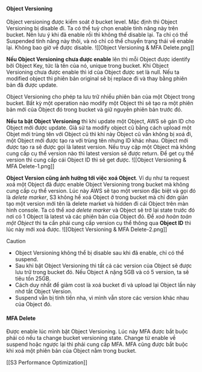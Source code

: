#### Object Versioning
Object versioning được kiểm soát ở bucket level.
Mặc định thì Object Versioning bị disable đi. Ta có thể tuỳ chọn enable tính năng này trên bucket. Nên lưu ý khi đã enable rồi thì không thể disable lại.
Ta chỉ có thể Suspended tính năng này thôi, và nó chỉ có thể chuyển trạng thái về enable lại. Không bao giờ về được disable.
![[Object Versioning & MFA Delete.png]]

**Nếu Object Versioning chưa được enable** lên thì mỗi Object được identify bởi Object Key, tức là tên của nó, unique trong bucket. Khi Object Versioning chưa được enable thì id của Object được set là null.
Nếu ta modified object thì phiên bản original sẽ bị replace đi và thay bằng phiên bản đã được update. 

Object Versioning cho phép ta lưu trữ nhiều phiên bản của một Object trong bucket.
Bất kỳ một operation nào modify một Object thì sẽ tạo ra một phiên bản mới của Object đó trong bucket và giữ nguyên phiên bản trước đó.

**Nếu ta bật Object Versioning** thì khi update một Object, AWS sẽ gán ID cho Object mới được update.
Giả sử ta modify object cũ bằng cách upload một Objet mới trùng tên với Object cũ thì khi này Object cũ vẫn không bị xoá đi, một Object mới được tạo ra với trùng tên nhưng ID khác nhau. Object mới được tạo ra sẽ được gọi là latest version. 
Nếu truy cập một Object mà không cung cấp cụ thể version nào thì latest version sẽ được return. Để get cụ thể version thì cung cấp cái Object ID thì sẽ get được.
![[Object Versioning & MFA Delete-1.png]]

**Object Version cũng ảnh hưởng tới việc xoá Object**. Ví dụ như ta request xoá một Object đã được enable Object Versioning trong bucket mà không cung cấp cụ thể version. Lúc này AWS sẽ tạo một version đặc biệt và gọi đó là *delete marker*, S3 không hề xoá Object ở trong bucket mà chỉ đơn giản tạo một version mới tên là delete market và hidden đi cái Object trên màn hình console.
Ta có thể *xoá delete marker* và Object sẽ trở lại state trước đó nơi có 1 Object là latest và các phiên bản của Object đó.
Để *xoá hoàn toàn một Object* thì ta cần phải cung cấp version cụ thể thông qua **Object ID** thì lúc này mới xoá được.
![[Object Versioning & MFA Delete-2.png]]

> [!CAUTION]
> - Object Versioning không thể bị disable sau khi đã enable, chỉ có thể suspend.
> - Sau khi bật Object Versioning thì tất cả các version của Object sẽ được lưu trữ trong bucket đó. Nếu Object A nặng 5GB và có 5 version, ta sẽ tiêu tốn 25GB.
> - Cách duy nhất để giảm cost là xoá bucket đi và upload lại Object lần này nhớ tắt Object Version.
> - Suspend vẫn bị tính tiền nha, vì mình vẫn store các version khác nhau của Object đó.

#### MFA Delete
Được enable lúc mình bật Object Versioning.
Lúc này MFA được bắt buộc phải có nếu ta change bucket versioning state. Change từ enable về suspend hoặc ngược lại thì phải cung cấp MFA.
MFA cũng được bắt buộc khi xoá một phiên bản của Object nằm trong bucket.

[[S3 Performance Optimization]]